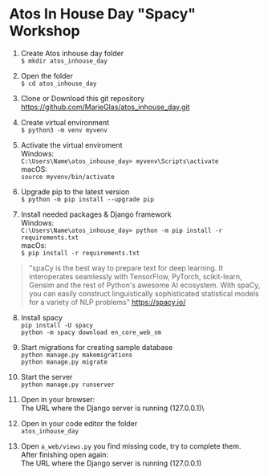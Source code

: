 # Atos In House Day "Spacy" Workshop
1. Create Atos inhouse day folder\
`$ mkdir atos_inhouse_day`
2. Open the folder \
`$ cd atos_inhouse_day`

3. Clone or Download this git repository
https://github.com/MarieGlas/atos_inhouse_day.git 

4. Create virtual environment\
`$ python3 -m venv myvenv`

5. Activate the virtual enviroment\
Windows:\
`C:\Users\Name\atos_inhouse_day> myvenv\Scripts\activate`\
macOS:\
`source myvenv/bin/activate`

6. Upgrade pip to the latest version\
`$ python -m pip install --upgrade pip`

7. Install needed packages & Django framework\
Windows:\
`C:\Users\Name\atos_inhouse_day> python -m pip install -r requirements.txt`\
macOs:\
`$ pip install -r requirements.txt`


 >  "spaCy is the best way to prepare text for deep learning. It interoperates seamlessly with TensorFlow, PyTorch, scikit-learn, Gensim and the rest of Python's awesome AI ecosystem. With spaCy, you can easily construct linguistically sophisticated statistical models for a variety of NLP problems"
https://spacy.io/ 

8. Install spacy\
`pip install -U spacy`\
`python -m spacy download en_core_web_sm`

9. Start migrations for creating sample database\
`python manage.py makemigrations`\
`python manage.py migrate`

10. Start the server\
`python manage.py runserver`

11. Open in your browser:\
The URL where the Django server is running (127.0.0.1)\

12. Open in your code editor the folder\
`atos_inhouse_day`
13. Open `a_web/views.py`  you find missing code, try to complete them.\
After finishing open again: \
The URL where the Django server is running (127.0.0.1)
